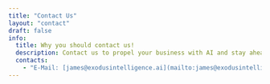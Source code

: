 ```yaml
---
title: "Contact Us"
layout: "contact"
draft: false
info:
  title: Why you should contact us!
  description: Contact us to propel your business with AI and stay ahead of the competition. Our AI agency is dedicated to advancing your business through cutting-edge AI technologies.
  contacts:
    - "E-Mail: [james@exodusintelligence.ai](mailto:james@exodusintelligence.ai)"
---
```

